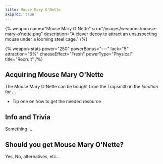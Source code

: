 ```yaml
---
title: Mouse Mary O'Nette
skipToc: true
---
```


{% weapon
 name="Mouse Mary O'Nette"
 src="/images/weapons/mouse-mary-o'nette.png"
 description="A clever decoy to attract an unsuspecting mouse under a looming steel cage."
/%}

{% weapon-stats
 power="250"
 powerBonus="---"
 luck="5"
 attraction="6%"
 cheeseEffect="Fresh"
 powerType="Physical"
 title="Recruit"
/%}

## Acquiring Mouse Mary O'Nette

The Mouse Mary O'Nette can be bought from the Trapsmith in the *location* for ...

- Tip one on how to get the needed resource

## Info and Trivia

Something ...

## Should you get Mouse Mary O'Nette?

Yes, No, alternatives, etc...
